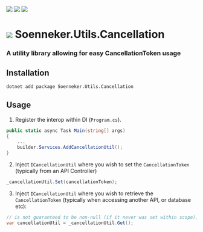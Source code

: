 [![](https://img.shields.io/nuget/v/Soenneker.Utils.Cancellation.svg?style=for-the-badge)](https://www.nuget.org/packages/Soenneker.Utils.Cancellation/)
[![](https://img.shields.io/github/actions/workflow/status/soenneker/soenneker.utils.cancellation/publish-package.yml?style=for-the-badge)](https://github.com/soenneker/soenneker.utils.cancellation/actions/workflows/publish-package.yml)
[![](https://img.shields.io/nuget/dt/Soenneker.Utils.Cancellation.svg?style=for-the-badge)](https://www.nuget.org/packages/Soenneker.Utils.Cancellation/)

# ![](https://user-images.githubusercontent.com/4441470/224455560-91ed3ee7-f510-4041-a8d2-3fc093025112.png) Soenneker.Utils.Cancellation
### A utility library allowing for easy CancellationToken usage

## Installation

```
dotnet add package Soenneker.Utils.Cancellation
```

## Usage

1. Register the interop within DI (`Program.cs`).

```csharp
public static async Task Main(string[] args)
{
    ...
    builder.Services.AddCancellationUtil();
}
```

2. Inject `ICancellationUtil` where you wish to set the `CancellationToken` (typically from an API Controller)

```csharp
_cancellationUtil.Set(cancellationToken);
```

3. Inject `ICancellationUtil` where you wish to retrieve the `CancellationToken` (typically when accessing another API, or database etc):

```csharp
// is not guaranteed to be non-null (if it never was set within scope), but is specified thus for ease of use
var cancellationUtil = _cancellationUtil.Get(); 
```
